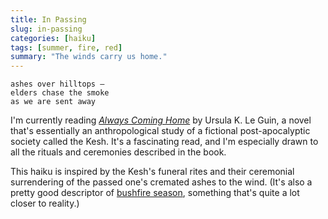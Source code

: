 ```yaml
---
title: In Passing
slug: in-passing
categories: [haiku]
tags: [summer, fire, red]
summary: "The winds carry us home."
---
```


```
ashes over hilltops —
elders chase the smoke
as we are sent away
```

I'm currently reading *[Always Coming Home][1]* by Ursula K. Le Guin, a novel that's essentially an anthropological study of a fictional post-apocalyptic society called the Kesh.
It's a fascinating read, and I'm especially drawn to all the rituals and ceremonies described in the book.

This haiku is inspired by the Kesh's funeral rites and their ceremonial surrendering of the passed one's cremated ashes to the wind. 
(It's also a pretty good descriptor of [bushfire season][2], something that's quite a lot closer to reality.)


[1]: https://en.wikipedia.org/wiki/Always_Coming_Home
[2]: https://en.wikipedia.org/wiki/Bushfires_in_Australia
